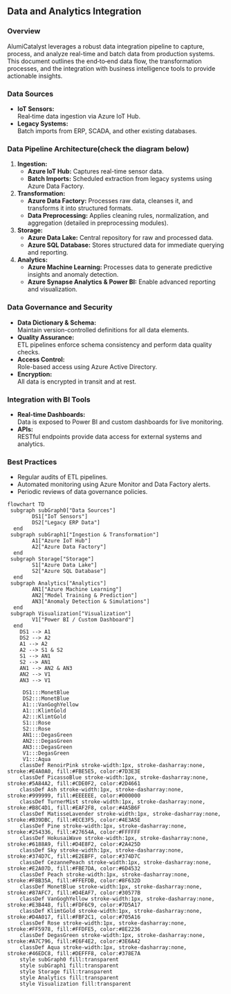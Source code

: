 ## Data and Analytics Integration

### Overview
AlumiCatalyst leverages a robust data integration pipeline to capture, process, and analyze real-time and batch data from production systems. This document outlines the end‑to‑end data flow, the transformation processes, and the integration with business intelligence tools to provide actionable insights.

### Data Sources
- **IoT Sensors:**  
  Real‑time data ingestion via Azure IoT Hub.
- **Legacy Systems:**  
  Batch imports from ERP, SCADA, and other existing databases.

### Data Pipeline Architecture(check the diagram below)
1. **Ingestion:**  
   - **Azure IoT Hub:** Captures real-time sensor data.
   - **Batch Imports:** Scheduled extraction from legacy systems using Azure Data Factory.
2. **Transformation:**  
   - **Azure Data Factory:** Processes raw data, cleanses it, and transforms it into structured formats.
   - **Data Preprocessing:** Applies cleaning rules, normalization, and aggregation (detailed in preprocessing modules).
3. **Storage:**  
   - **Azure Data Lake:** Central repository for raw and processed data.
   - **Azure SQL Database:** Stores structured data for immediate querying and reporting.
4. **Analytics:**  
   - **Azure Machine Learning:** Processes data to generate predictive insights and anomaly detection.
   - **Azure Synapse Analytics & Power BI:** Enable advanced reporting and visualization.

### Data Governance and Security
- **Data Dictionary & Schema:**  
  Maintain version-controlled definitions for all data elements.
- **Quality Assurance:**  
  ETL pipelines enforce schema consistency and perform data quality checks.
- **Access Control:**  
  Role-based access using Azure Active Directory.
- **Encryption:**  
  All data is encrypted in transit and at rest.

### Integration with BI Tools
- **Real-time Dashboards:**  
  Data is exposed to Power BI and custom dashboards for live monitoring.
- **APIs:**  
  RESTful endpoints provide data access for external systems and analytics.

### Best Practices
- Regular audits of ETL pipelines.
- Automated monitoring using Azure Monitor and Data Factory alerts.
- Periodic reviews of data governance policies.

```mermaid
flowchart TD
 subgraph subGraph0["Data Sources"]
        DS1["IoT Sensors"]
        DS2["Legacy ERP Data"]
  end
 subgraph subGraph1["Ingestion & Transformation"]
        A1["Azure IoT Hub"]
        A2["Azure Data Factory"]
  end
 subgraph Storage["Storage"]
        S1["Azure Data Lake"]
        S2["Azure SQL Database"]
  end
 subgraph Analytics["Analytics"]
        AN1["Azure Machine Learning"]
        AN2["Model Training & Prediction"]
        AN3["Anomaly Detection & Simulations"]
  end
 subgraph Visualization["Visualization"]
        V1["Power BI / Custom Dashboard"]
  end
    DS1 --> A1
    DS2 --> A2
    A1 --> A2
    A2 --> S1 & S2
    S1 --> AN1
    S2 --> AN1
    AN1 --> AN2 & AN3
    AN2 --> V1
    AN3 --> V1

     DS1:::MonetBlue
     DS2:::MonetBlue
     A1:::VanGoghYellow
     A1:::KlimtGold
     A2:::KlimtGold
     S1:::Rose
     S2:::Rose
     AN1:::DegasGreen
     AN2:::DegasGreen
     AN3:::DegasGreen
     V1:::DegasGreen
     V1:::Aqua
    classDef RenoirPink stroke-width:1px, stroke-dasharray:none, stroke:#E4A0A0, fill:#FBE5E5, color:#7D3E3E  
    classDef PicassoBlue stroke-width:1px, stroke-dasharray:none, stroke:#5A84A2, fill:#CDE0F2, color:#2D4661  
    classDef Ash stroke-width:1px, stroke-dasharray:none, stroke:#999999, fill:#EEEEEE, color:#000000
    classDef TurnerMist stroke-width:1px, stroke-dasharray:none, stroke:#B8C4D1, fill:#EAF2F8, color:#4A5B6F
    classDef MatisseLavender stroke-width:1px, stroke-dasharray:none, stroke:#B39DBC, fill:#ECE3F5, color:#4E3A5E
    classDef Pine stroke-width:1px, stroke-dasharray:none, stroke:#254336, fill:#27654A, color:#FFFFFF
    classDef HokusaiWave stroke-width:1px, stroke-dasharray:none, stroke:#6188A9, fill:#D4E8F2, color:#2A425D
    classDef Sky stroke-width:1px, stroke-dasharray:none, stroke:#374D7C, fill:#E2EBFF, color:#374D7C
    classDef CezannePeach stroke-width:1px, stroke-dasharray:none, stroke:#E2A07D, fill:#FBE7DA, color:#6D4532
    classDef Peach stroke-width:1px, stroke-dasharray:none, stroke:#FBB35A, fill:#FFEFDB, color:#8F632D
    classDef MonetBlue stroke-width:1px, stroke-dasharray:none, stroke:#87AFC7, fill:#D4EAF7, color:#30577B
    classDef VanGoghYellow stroke-width:1px, stroke-dasharray:none, stroke:#E3B448, fill:#FDF6C9, color:#7D5A17
    classDef KlimtGold stroke-width:1px, stroke-dasharray:none, stroke:#D4A017, fill:#FBF2C1, color:#705A16
    classDef Rose stroke-width:1px, stroke-dasharray:none, stroke:#FF5978, fill:#FFDFE5, color:#8E2236
    classDef DegasGreen stroke-width:1px, stroke-dasharray:none, stroke:#A7C796, fill:#E6F4E2, color:#3E6A42
    classDef Aqua stroke-width:1px, stroke-dasharray:none, stroke:#46EDC8, fill:#DEFFF8, color:#378E7A
    style subGraph0 fill:transparent
    style subGraph1 fill:transparent
    style Storage fill:transparent
    style Analytics fill:transparent
    style Visualization fill:transparent

```
